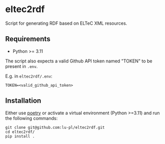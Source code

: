 # eltec2rdf
Script for generating RDF based on ELTeC XML resources.

## Requirements

* Python >= 3.11

The script also expects a valid Github API token named "TOKEN" to be present in `.env`.

E.g. in `eltec2rdf/.env`: 
```text
TOKEN=<valid_github_api_token>
```

## Installation

Either use [poetry](https://python-poetry.org/) or activate a virtual environment (Python >=3.11) and run the following commands:
```shell
git clone git@github.com:lu-pl/eltec2rdf.git
cd eltec2rdf/
pip install .
```
